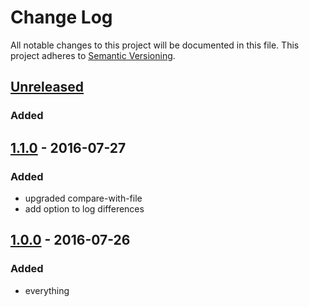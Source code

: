 # Change Log
All notable changes to this project will be documented in this file.
This project adheres to [Semantic Versioning](http://semver.org/).

## [Unreleased]
### Added

## [1.1.0] - 2016-07-27
### Added
- upgraded compare-with-file
- add option to log differences

## [1.0.0] - 2016-07-26
### Added
- everything

[Unreleased]: https://github.com/reergymerej/fixture-compare/compare/1.1.0...HEAD
[1.1.0]: https://github.com/reergymerej/fixture-compare/compare/2e90050a53c1e53c97e47365888a07cd1d49d9a5...1.1.0
[1.0.0]: https://github.com/reergymerej/fixture-compare/commit/2e90050a53c1e53c97e47365888a07cd1d49d9a5
